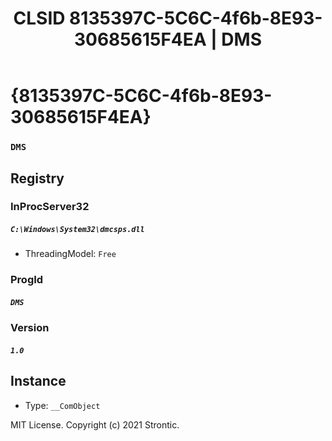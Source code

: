 ﻿---
title: "CLSID 8135397C-5C6C-4f6b-8E93-30685615F4EA | DMS"
excerpt: What is COM-Object CLSID 8135397C-5C6C-4f6b-8E93-30685615F4EA?
---

# {8135397C-5C6C-4f6b-8E93-30685615F4EA}

### `DMS`

## Registry


### InProcServer32

##### `C:\Windows\System32\dmcsps.dll`
* ThreadingModel: `Free`

### ProgId

##### `DMS`

### Version

##### `1.0`

## Instance

* Type: `__ComObject`

MIT License. Copyright (c) 2021 Strontic.


